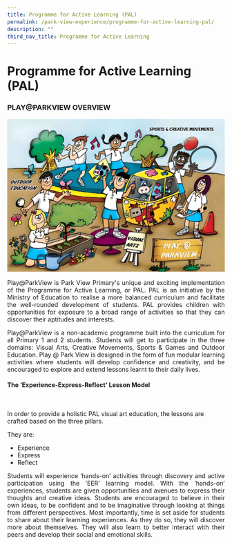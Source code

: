 ```yaml
---
title: Programme for Active Learning (PAL)
permalink: /park-view-experience/programme-for-active-learning-pal/
description: ""
third_nav_title: Programme for Active Learning
---
```

# **Programme for Active Learning (PAL)**

### PLAY@PARKVIEW OVERVIEW

![Park View Experience](/images/Park%20View%20Experience/play_parkview2023.jpg)

<p align="justify">Play@ParkView is Park View Primary's unique and exciting implementation of the Programme for Active Learning, or PAL. PAL is an initiative by the Ministry of Education to realise a more balanced curriculum and facilitate the well-rounded development of students. PAL provides children with opportunities for exposure to a broad range of activities so that they can discover their aptitudes and interests.</p>

<p align="justify">Play@ParkView is a non-academic programme built into the curriculum for all Primary 1 and 2 students. Students will get to participate in the three domains: Visual Arts, Creative Movements, Sports & Games and Outdoor Education. Play @ Park View is designed in the form of fun modular learning activities where students will develop confidence and creativity, and be encouraged to explore and extend lessons learnt to their daily lives.</p>

#### The ‘Experience-Express-Reflect' Lesson Model

<img src="/images/Park%20View%20Experience/The%20‘Experience-Express-Reflect'%20Lesson%20Model_1.png" alt="" style="width:90%">

<p>In order to provide a holistic PAL visual art education, the lessons are crafted based on the three pillars.</p>

  

They are:

  

*   Experience
*   Express
*   Reflect

  

<p align="justify">Students will experience ‘hands-on’ activities through discovery and active participation using the ‘EER’ learning model. With the ‘hands-on’ experiences, students are given opportunities and avenues to express their thoughts and creative ideas. Students are encouraged to believe in their own ideas, to be confident and to be imaginative through looking at things from different perspectives. Most importantly, time is set aside for students to share about their learning experiences. As they do so, they will discover more about themselves. They will also learn to better interact with their peers and develop their social and emotional skills.</p>